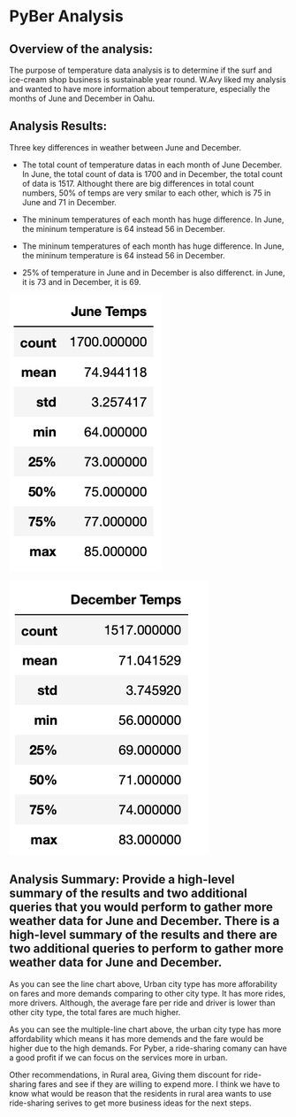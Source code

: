 # PyBer Analysis
## Overview of the analysis:
  The purpose of temperature data analysis is to determine if the surf and ice-cream shop business is sustainable year round. W.Avy liked my analysis and wanted to have more information about temperature, especially the months of June and December in Oahu.

## Analysis Results: 
 Three key differences in weather between June and December.
- The total count of temperature datas in each month of June December. In June, the total count of data is 1700 and in December, the total count of data is 1517. Althought there are big differences in total count numbers, 50% of temps are very smilar to each other, which is 75 in June and 71 in December.

- The mininum temperatures of each month has huge difference. In June, the mininum temperature is 64 instead 56 in December.

- The mininum temperatures of each month has huge difference. In June, the mininum temperature is 64 instead 56 in December.
- 25% of temperature in June and in December is also differenct. in June, it is 73 and in December, it is 69. 

![June Temps](https://github.com/msjj622/surfs_up/blob/main/results/SurfsUp_Challenge_june_temps.png)

![December Temps](https://github.com/msjj622/surfs_up/blob/main/results/SurfsUp_Challenge_decepber_temps.png)

## Analysis Summary: Provide a high-level summary of the results and two additional queries that you would perform to gather more weather data for June and December. There is a high-level summary of the results and there are two additional queries to perform to gather more weather data for June and December.


As you can see the line chart above, Urban city type has more afforability on fares and more demands comparing to other city type. It has more rides, more drivers. Although, the average fare per ride and driver is lower than other city type, the total fares are much higher.

As you can see the multiple-line chart above, the urban city type has more affordability which means it has more demends and the fare would be higher due to the high demands. For Pyber, a ride-sharing comany can have a good profit if we can focus on the services more in urban.

Other recommendations, in Rural area, Giving them discount for ride-sharing fares and see if they are willing to expend more. I think we have to know what would be reason that the residents in rural area wants to use ride-sharing serives to get more business ideas for the next steps.

